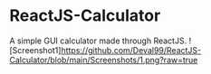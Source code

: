 # ReactJS-Calculator
A simple GUI calculator made through ReactJS.
![Screenshot1]https://github.com/Deval99/ReactJS-Calculator/blob/main/Screenshots/1.png?raw=true
